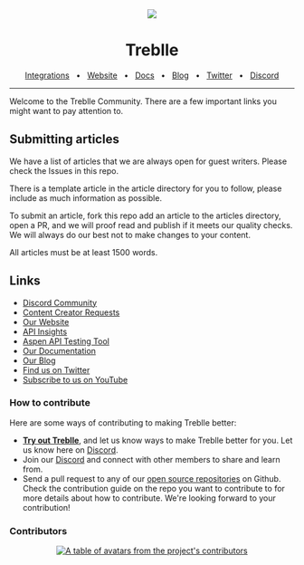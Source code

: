 <div align="center">
  <img src="https://treblle-github.s3.us-east-1.amazonaws.com/github-header.jpg"/>
</div>
<div align="center">

# Treblle

<a href="https://docs.treblle.com/en/integrations" target="_blank">Integrations</a>
<span>&nbsp;&nbsp;•&nbsp;&nbsp;</span>
<a href="http://treblle.com/" target="_blank">Website</a>
<span>&nbsp;&nbsp;•&nbsp;&nbsp;</span>
<a href="https://docs.treblle.com" target="_blank">Docs</a>
<span>&nbsp;&nbsp;•&nbsp;&nbsp;</span>
<a href="https://blog.treblle.com" target="_blank">Blog</a>
<span>&nbsp;&nbsp;•&nbsp;&nbsp;</span>
<a href="https://twitter.com/treblleapi" target="_blank">Twitter</a>
<span>&nbsp;&nbsp;•&nbsp;&nbsp;</span>
<a href="https://treblle.com/chat" target="_blank">Discord</a>
<br />

  <hr />
</div>

Welcome to the Treblle Community. There are a few important links you might want to pay attention to.

## Submitting articles

We have a list of articles that we are always open for guest writers. Please check the Issues in this repo.

There is a template article in the article directory for you to follow, please include as much information as possible.

To submit an article, fork this repo add an article to the articles directory, open a PR, and we will proof read and publish if it meets our quality checks. We will always do our best not to make changes to your content.

All articles must be at least 1500 words.

## Links

- [Discord Community](https://treblle.com/chat)
- [Content Creator Requests](https://github.com/treblle/community/issues)
- [Our Website](https://www.treblle.com/)
- [API Insights](https://apiinsights.io/)
- [Aspen API Testing Tool](https://getaspen.io/)
- [Our Documentation](https://docs.treblle.com/)
- [Our Blog](https://blog.treblle.com/)
- [Find us on Twitter](https://x.com/treblleapi)
- [Subscribe to us on YouTube](https://youtube.com/@treblle)

### How to contribute

Here are some ways of contributing to making Treblle better:

- **[Try out Treblle](https://docs.treblle.com/en/introduction#getting-started)**, and let us know ways to make Treblle better for you. Let us know here on [Discord](https://treblle.com/chat).
- Join our [Discord](https://treblle.com/chat) and connect with other members to share and learn from.
- Send a pull request to any of our [open source repositories](https://github.com/Treblle) on Github. Check the contribution guide on the repo you want to contribute to for more details about how to contribute. We're looking forward to your contribution!

### Contributors
<!-- Replace link with the link of the SDK contributors-->
<a href="https://github.com/Treblle/community/graphs/contributors">
  <p align="center">
    <img  src="https://contrib.rocks/image?repo=Treblle/community" alt="A table of avatars from the project's contributors" />
  </p>
</a>
